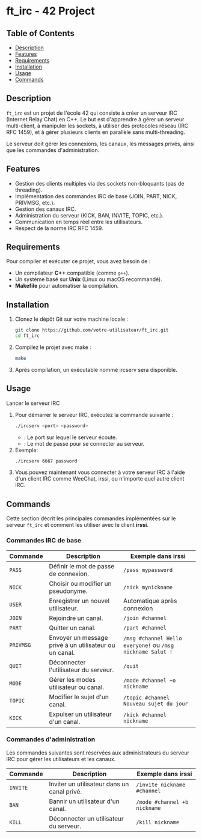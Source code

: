# ft_irc - 42 Project

## Table of Contents
- [Description](#description)
- [Features](#features)
- [Requirements](#requirements)
- [Installation](#installation)
- [Usage](#usage)
- [Commands](#commands)

## Description

`ft_irc` est un projet de l'école 42 qui consiste à créer un serveur IRC (Internet Relay Chat) en C++. Le but est d'apprendre à gérer un serveur multi-client, à manipuler les sockets, à utiliser des protocoles réseau (IRC RFC 1459), et à gérer plusieurs clients en parallèle sans multi-threading.

Le serveur doit gérer les connexions, les canaux, les messages privés, ainsi que les commandes d'administration.

## Features

- Gestion des clients multiples via des sockets non-bloquants (pas de threading).
- Implémentation des commandes IRC de base (JOIN, PART, NICK, PRIVMSG, etc.).
- Gestion des canaux IRC.
- Administration du serveur (KICK, BAN, INVITE, TOPIC, etc.).
- Communication en temps réel entre les utilisateurs.
- Respect de la norme IRC RFC 1459.

## Requirements

Pour compiler et exécuter ce projet, vous avez besoin de :

- Un compilateur **C++** compatible (comme `g++`).
- Un système basé sur **Unix** (Linux ou macOS recommandé).
- **Makefile** pour automatiser la compilation.

## Installation

1. Clonez le dépôt Git sur votre machine locale :
   ```bash
   git clone https://github.com/votre-utilisateur/ft_irc.git
   cd ft_irc
   ```

2. Compilez le projet avec make :
    ```bash
    make
    ```
3. Après compilation, un exécutable nommé ircserv sera disponible.

## Usage

Lancer le serveur IRC

1. Pour démarrer le serveur IRC, exécutez la commande suivante :
    ```bash
    ./ircserv <port> <password>
    ```
    - <port> : Le port sur lequel le serveur écoute.
    - <password> : Le mot de passe pour se connecter au serveur.
2. Exemple:
    ```bash
    ./ircserv 6667 password
    ```
3. Vous pouvez maintenant vous connecter à votre serveur IRC à l'aide d'un  client IRC comme WeeChat, irssi, ou n'importe quel autre client IRC.

## Commands

Cette section décrit les principales commandes implémentées sur le serveur `ft_irc` et comment les utiliser avec le client **irssi**.

### Commandes IRC de base

| Commande      | Description                              | Exemple dans irssi |
|---------------|------------------------------------------|--------------------|
| `PASS`        | Définir le mot de passe de connexion.     | `/pass mypassword`  |
| `NICK`        | Choisir ou modifier un pseudonyme.        | `/nick mynickname`  |
| `USER`        | Enregistrer un nouvel utilisateur.       | Automatique après connexion |
| `JOIN`        | Rejoindre un canal.                      | `/join #channel`    |
| `PART`        | Quitter un canal.                        | `/part #channel`    |
| `PRIVMSG`     | Envoyer un message privé à un utilisateur ou un canal. | `/msg #channel Hello everyone!` ou `/msg nickname Salut !` |
| `QUIT`        | Déconnecter l'utilisateur du serveur.     | `/quit`            |
| `MODE`        | Gérer les modes utilisateur ou canal.     | `/mode #channel +o nickname` |
| `TOPIC`       | Modifier le sujet d'un canal.            | `/topic #channel Nouveau sujet du jour` |
| `KICK`        | Expulser un utilisateur d'un canal.      | `/kick #channel nickname` |

### Commandes d'administration

Les commandes suivantes sont réservées aux administrateurs du serveur IRC pour gérer les utilisateurs et les canaux.

| Commande      | Description                              | Exemple dans irssi                      |
|---------------|------------------------------------------|-----------------------------------------|
| `INVITE`      | Inviter un utilisateur dans un canal privé. | `/invite nickname #channel`             |
| `BAN`         | Bannir un utilisateur d'un canal.        | `/mode #channel +b nickname`            |
| `KILL`        | Déconnecter un utilisateur du serveur.   | `/kill nickname`                        |